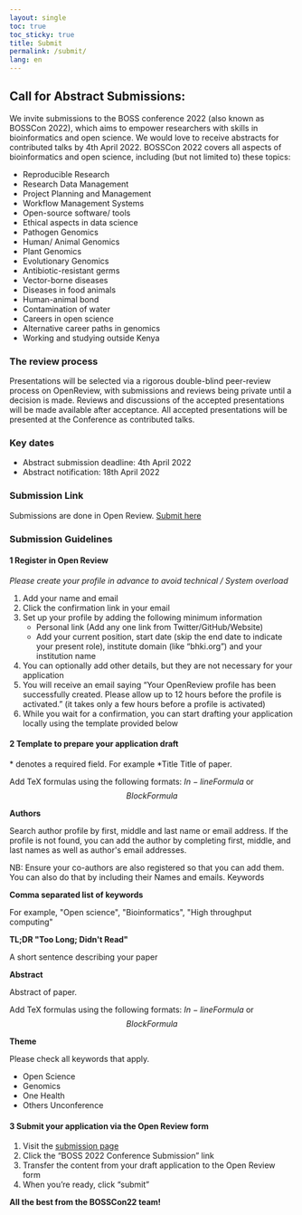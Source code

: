 ```yaml
---
layout: single
toc: true
toc_sticky: true
title: Submit
permalink: /submit/
lang: en
---
```


## Call for Abstract Submissions:

<!--Add a call for abstract submissions-->
We invite submissions to the BOSS conference 2022 (also known as BOSSCon 2022), which aims to empower researchers with skills in bioinformatics and open science. We would love to receive abstracts for contributed talks by 4th April 2022. BOSSCon 2022 covers all aspects of bioinformatics and open science, including (but not limited to) these topics:
- Reproducible Research
- Research Data Management
- Project Planning and Management
- Workflow Management Systems
- Open-source software/ tools
- Ethical aspects in data science
- Pathogen Genomics
- Human/ Animal Genomics
- Plant Genomics
- Evolutionary Genomics
- Antibiotic-resistant germs
- Vector-borne diseases
- Diseases in food animals
- Human-animal bond
- Contamination of water
- Careers in open science
- Alternative career paths in genomics
- Working and studying outside Kenya

### The review process

Presentations will be selected via a rigorous double-blind peer-review process on OpenReview, with submissions and reviews being private until a decision is made. Reviews and discussions of the accepted presentations will be made available after acceptance. All accepted presentations will be presented at the Conference as contributed talks.

### Key dates

- Abstract submission deadline: 4th April 2022
- Abstract notification: 18th April 2022

### Submission Link

Submissions are done in Open Review. [Submit here](https://openreview.net/group?id=bioinformatics-hub-ke.github.io/BOSS/2022/Conference)

### Submission Guidelines

#### 1 Register in Open Review
*Please create your profile in advance to avoid technical / System overload*

1. Add your name and email
1. Click the confirmation link in your email
1. Set up your profile by adding the following minimum information
     - Personal link (Add any one link from Twitter/GitHub/Website)
     - Add your current position, start date (skip the end date to indicate your present role), institute domain (like “bhki.org”) and your institution name
1. You can optionally add other details, but they are not necessary for your application
1. You will receive an email saying “Your OpenReview profile has been successfully created. Please allow up to 12 hours before the profile is activated.” (it takes only a few hours before a profile is activated)
1.  While you wait for a confirmation, you can start drafting your application locally using the template provided below

#### 2 Template to prepare your application draft

\* denotes a required field. For example \*Title Title of paper. 
  
Add TeX formulas using the following formats: $In-line Formula$ or $$Block Formula$$

**Authors**

Search author profile by first, middle and last name or email address. If the profile is not found, you can add the author by completing first, middle, and last names as well as author's email addresses.

NB: Ensure your co-authors are also registered so that you can add them. You can also do that by including their Names and emails. Keywords

**Comma separated list of keywords**

For example, "Open science", "Bioinformatics", "High throughput computing"

**TL;DR "Too Long; Didn't Read"** 

A short sentence describing your paper

**Abstract**

Abstract of paper. 

Add TeX formulas using the following formats: $In-line Formula$ or $$Block Formula$$

**Theme**

Please check all keywords that apply.

  - Open Science
  - Genomics
  - One Health
  - Others Unconference

#### 3 Submit your application via the Open Review form

1. Visit the [submission page](https://openreview.net/group?id=bioinformatics-hub-ke.github.io/BOSS/2022/Conference)
1. Click the “BOSS 2022 Conference Submission” link
1. Transfer the content from your draft application to the Open Review form
1. When you’re ready, click “submit”

**All the best from the BOSSCon22 team!**

